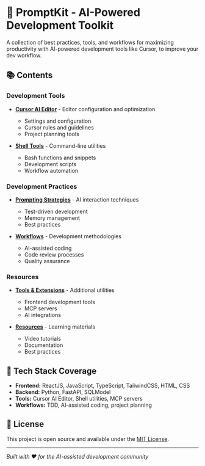 # 🚀 PromptKit - AI-Powered Development Toolkit

A collection of best practices, tools, and workflows for maximizing productivity with AI-powered development tools like Cursor, to improve your dev workflow.

## 📚 Contents

### Development Tools

- **[Cursor AI Editor](cursor-ai-editor/)** - Editor configuration and optimization

  - Settings and configuration
  - Cursor rules and guidelines
  - Project planning tools

- **[Shell Tools](shell/)** - Command-line utilities
  - Bash functions and snippets
  - Development scripts
  - Workflow automation

### Development Practices

- **[Prompting Strategies](prompting/)** - AI interaction techniques

  - Test-driven development
  - Memory management
  - Best practices

- **[Workflows](workflows/)** - Development methodologies
  - AI-assisted coding
  - Code review processes
  - Quality assurance

### Resources

- **[Tools & Extensions](tools-and-extensions/)** - Additional utilities

  - Frontend development tools
  - MCP servers
  - AI integrations

- **[Resources](resources/)** - Learning materials
  - Video tutorials
  - Documentation
  - Best practices

## 🎯 Tech Stack Coverage

- **Frontend:** ReactJS, JavaScript, TypeScript, TailwindCSS, HTML, CSS
- **Backend:** Python, FastAPI, SQLModel
- **Tools:** Cursor AI Editor, Shell utilities, MCP servers
- **Workflows:** TDD, AI-assisted coding, project planning

## 📄 License

This project is open source and available under the [MIT License](LICENSE).

---

_Built with ❤️ for the AI-assisted development community_
